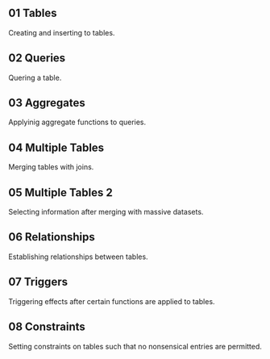 ## 01 Tables

Creating and inserting to tables.

## 02 Queries

Quering a table.

## 03 Aggregates

Applyinig aggregate functions to queries.

## 04 Multiple Tables

Merging tables with joins.

## 05 Multiple Tables 2

Selecting information after merging with massive datasets.

## 06 Relationships

Establishing relationships between tables.

## 07 Triggers

Triggering effects after certain functions are applied to tables.

## 08 Constraints

Setting constraints on tables such that no nonsensical entries are permitted.
